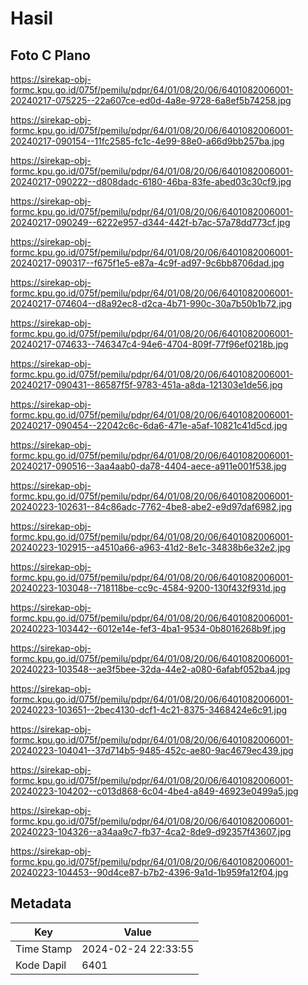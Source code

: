 # Hasil

## Foto C Plano

https://sirekap-obj-formc.kpu.go.id/075f/pemilu/pdpr/64/01/08/20/06/6401082006001-20240217-075225--22a607ce-ed0d-4a8e-9728-6a8ef5b74258.jpg

https://sirekap-obj-formc.kpu.go.id/075f/pemilu/pdpr/64/01/08/20/06/6401082006001-20240217-090154--11fc2585-fc1c-4e99-88e0-a66d9bb257ba.jpg

https://sirekap-obj-formc.kpu.go.id/075f/pemilu/pdpr/64/01/08/20/06/6401082006001-20240217-090222--d808dadc-6180-46ba-83fe-abed03c30cf9.jpg

https://sirekap-obj-formc.kpu.go.id/075f/pemilu/pdpr/64/01/08/20/06/6401082006001-20240217-090249--6222e957-d344-442f-b7ac-57a78dd773cf.jpg

https://sirekap-obj-formc.kpu.go.id/075f/pemilu/pdpr/64/01/08/20/06/6401082006001-20240217-090317--f675f1e5-e87a-4c9f-ad97-9c6bb8706dad.jpg

https://sirekap-obj-formc.kpu.go.id/075f/pemilu/pdpr/64/01/08/20/06/6401082006001-20240217-074604--d8a92ec8-d2ca-4b71-990c-30a7b50b1b72.jpg

https://sirekap-obj-formc.kpu.go.id/075f/pemilu/pdpr/64/01/08/20/06/6401082006001-20240217-074633--746347c4-94e6-4704-809f-77f96ef0218b.jpg

https://sirekap-obj-formc.kpu.go.id/075f/pemilu/pdpr/64/01/08/20/06/6401082006001-20240217-090431--86587f5f-9783-451a-a8da-121303e1de56.jpg

https://sirekap-obj-formc.kpu.go.id/075f/pemilu/pdpr/64/01/08/20/06/6401082006001-20240217-090454--22042c6c-6da6-471e-a5af-10821c41d5cd.jpg

https://sirekap-obj-formc.kpu.go.id/075f/pemilu/pdpr/64/01/08/20/06/6401082006001-20240217-090516--3aa4aab0-da78-4404-aece-a911e001f538.jpg

https://sirekap-obj-formc.kpu.go.id/075f/pemilu/pdpr/64/01/08/20/06/6401082006001-20240223-102631--84c86adc-7762-4be8-abe2-e9d97daf6982.jpg

https://sirekap-obj-formc.kpu.go.id/075f/pemilu/pdpr/64/01/08/20/06/6401082006001-20240223-102915--a4510a66-a963-41d2-8e1c-34838b6e32e2.jpg

https://sirekap-obj-formc.kpu.go.id/075f/pemilu/pdpr/64/01/08/20/06/6401082006001-20240223-103048--718118be-cc9c-4584-9200-130f432f931d.jpg

https://sirekap-obj-formc.kpu.go.id/075f/pemilu/pdpr/64/01/08/20/06/6401082006001-20240223-103442--6012e14e-fef3-4ba1-9534-0b8016268b9f.jpg

https://sirekap-obj-formc.kpu.go.id/075f/pemilu/pdpr/64/01/08/20/06/6401082006001-20240223-103548--ae3f5bee-32da-44e2-a080-6afabf052ba4.jpg

https://sirekap-obj-formc.kpu.go.id/075f/pemilu/pdpr/64/01/08/20/06/6401082006001-20240223-103651--2bec4130-dcf1-4c21-8375-3468424e6c91.jpg

https://sirekap-obj-formc.kpu.go.id/075f/pemilu/pdpr/64/01/08/20/06/6401082006001-20240223-104041--37d714b5-9485-452c-ae80-9ac4679ec439.jpg

https://sirekap-obj-formc.kpu.go.id/075f/pemilu/pdpr/64/01/08/20/06/6401082006001-20240223-104202--c013d868-6c04-4be4-a849-46923e0499a5.jpg

https://sirekap-obj-formc.kpu.go.id/075f/pemilu/pdpr/64/01/08/20/06/6401082006001-20240223-104326--a34aa9c7-fb37-4ca2-8de9-d92357f43607.jpg

https://sirekap-obj-formc.kpu.go.id/075f/pemilu/pdpr/64/01/08/20/06/6401082006001-20240223-104453--90d4ce87-b7b2-4396-9a1d-1b959fa12f04.jpg


## Metadata

| Key        | Value               |
| ---------- | ------------------- |
| Time Stamp | 2024-02-24 22:33:55 |
| Kode Dapil | 6401                |



